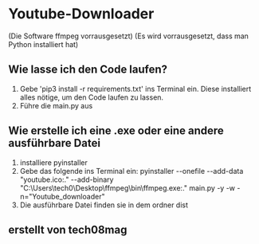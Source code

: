 # Youtube-Downloader
(Die Software ffmpeg vorrausgesetzt)
(Es wird vorrausgesetzt, dass man Python installiert hat)
## Wie lasse ich den Code laufen?
1. Gebe 'pip3 install -r requirements.txt' ins Terminal ein.
Diese installiert alles nötige, um den Code laufen zu lassen.
2. Führe die main.py aus

## Wie erstelle ich eine .exe oder eine andere ausführbare Datei
1. installiere pyinstaller
2. Gebe das folgende ins Terminal ein:
pyinstaller --onefile --add-data "youtube.ico:." --add-binary "C:\Users\tech0\Desktop\ffmpeg\bin\ffmpeg.exe:." main.py -y -w -n="Youtube_downloader"
3. Die ausführbare Datei finden sie in dem ordner dist

## erstellt von tech08mag 
